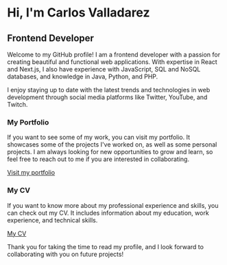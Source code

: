 # Hi, I'm Carlos Valladarez
## Frontend Developer

Welcome to my GitHub profile! I am a frontend developer with a passion for creating beautiful and functional web applications. With expertise in React and Next.js, I also have experience with JavaScript, SQL and NoSQL databases, and knowledge in Java, Python, and PHP.

I enjoy staying up to date with the latest trends and technologies in web development through social media platforms like Twitter, YouTube, and Twitch.

### My Portfolio
If you want to see some of my work, you can visit my portfolio. It showcases some of the projects I've worked on, as well as some personal projects. I am always looking for new opportunities to grow and learn, so feel free to reach out to me if you are interested in collaborating.

[Visit my portfolio](https://potfolio-alpha-seven.vercel.app/)

### My CV
If you want to know more about my professional experience and skills, you can check out my CV. It includes information about my education, work experience, and technical skills.

[My CV](https://potfolio-alpha-seven.vercel.app/CV/CarlosValladarerzCVEn.pdf)

Thank you for taking the time to read my profile, and I look forward to collaborating with you on future projects!
